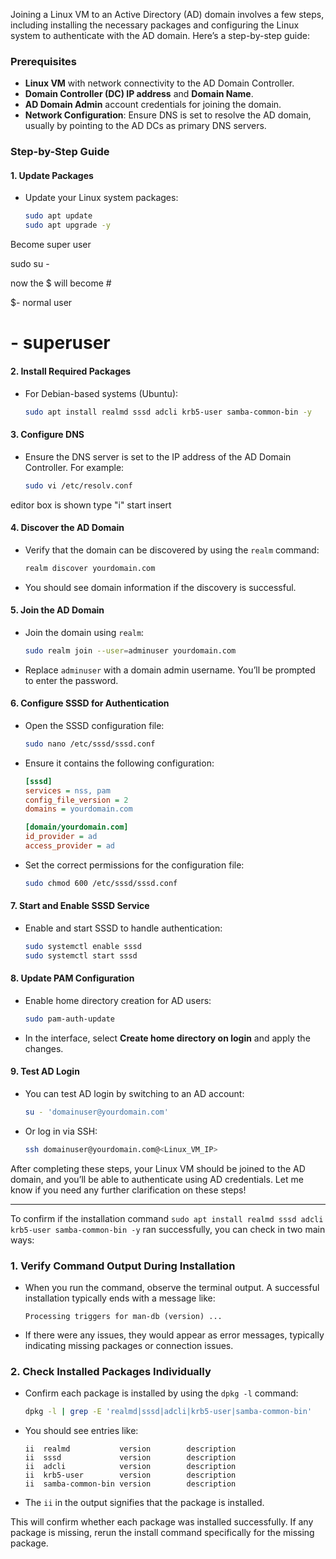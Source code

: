 
Joining a Linux VM to an Active Directory (AD) domain involves a few steps, including installing the necessary packages and configuring the Linux system to authenticate with the AD domain. Here’s a step-by-step guide:

### Prerequisites
- **Linux VM** with network connectivity to the AD Domain Controller.
- **Domain Controller (DC) IP address** and **Domain Name**.
- **AD Domain Admin** account credentials for joining the domain.
- **Network Configuration**: Ensure DNS is set to resolve the AD domain, usually by pointing to the AD DCs as primary DNS servers.

### Step-by-Step Guide

#### 1. **Update Packages**
   - Update your Linux system packages:
     ```bash
     sudo apt update
     sudo apt upgrade -y
     ```

Become super user
 
 sudo su - 
 
 now the $ will become # 
 
 $- normal user
 # - superuser
#### 2. **Install Required Packages**
   - For Debian-based systems (Ubuntu):
     ```bash
     sudo apt install realmd sssd adcli krb5-user samba-common-bin -y
     ```
  #### 3. **Configure DNS**
   - Ensure the DNS server is set to the IP address of the AD Domain Controller. For example:
     ```bash
     sudo vi /etc/resolv.conf
     ```

editor box is shown 
type "i" start insert
#### 4. **Discover the AD Domain**
   - Verify that the domain can be discovered by using the `realm` command:
     ```bash
     realm discover yourdomain.com
     ```
   - You should see domain information if the discovery is successful.

#### 5. **Join the AD Domain**
   - Join the domain using `realm`:
     ```bash
     sudo realm join --user=adminuser yourdomain.com
     ```
   - Replace `adminuser` with a domain admin username. You’ll be prompted to enter the password.

#### 6. **Configure SSSD for Authentication**
   - Open the SSSD configuration file:
     ```bash
     sudo nano /etc/sssd/sssd.conf
     ```
   - Ensure it contains the following configuration:
     ```ini
     [sssd]
     services = nss, pam
     config_file_version = 2
     domains = yourdomain.com

     [domain/yourdomain.com]
     id_provider = ad
     access_provider = ad
     ```

   - Set the correct permissions for the configuration file:
     ```bash
     sudo chmod 600 /etc/sssd/sssd.conf
     ```

#### 7. **Start and Enable SSSD Service**
   - Enable and start SSSD to handle authentication:
     ```bash
     sudo systemctl enable sssd
     sudo systemctl start sssd
     ```

#### 8. **Update PAM Configuration**
   - Enable home directory creation for AD users:
     ```bash
     sudo pam-auth-update
     ```
   - In the interface, select **Create home directory on login** and apply the changes.

#### 9. **Test AD Login**
   - You can test AD login by switching to an AD account:
     ```bash
     su - 'domainuser@yourdomain.com'
     ```
   - Or log in via SSH:
     ```bash
     ssh domainuser@yourdomain.com@<Linux_VM_IP>
     ```

After completing these steps, your Linux VM should be joined to the AD domain, and you’ll be able to authenticate using AD credentials. Let me know if you need any further clarification on these steps!



----


To confirm if the installation command `sudo apt install realmd sssd adcli krb5-user samba-common-bin -y` ran successfully, you can check in two main ways:

### 1. **Verify Command Output During Installation**
   - When you run the command, observe the terminal output. A successful installation typically ends with a message like:
     ```
     Processing triggers for man-db (version) ...
     ```
   - If there were any issues, they would appear as error messages, typically indicating missing packages or connection issues.

### 2. **Check Installed Packages Individually**
   - Confirm each package is installed by using the `dpkg -l` command:
     ```bash
     dpkg -l | grep -E 'realmd|sssd|adcli|krb5-user|samba-common-bin'
     ```
   - You should see entries like:
     ```
     ii  realmd           version        description
     ii  sssd             version        description
     ii  adcli            version        description
     ii  krb5-user        version        description
     ii  samba-common-bin version        description
     ```
   - The `ii` in the output signifies that the package is installed.

This will confirm whether each package was installed successfully. If any package is missing, rerun the install command specifically for the missing package.